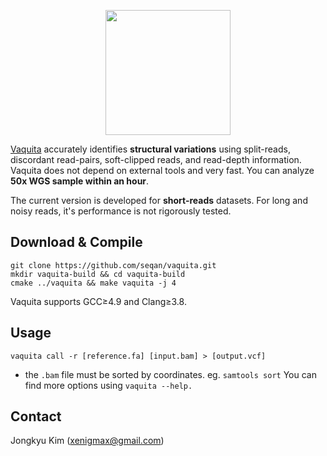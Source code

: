 <p align="center"><img height="200" src="http://jongkyu.kim/images/vaquita_420_340.png"></p>

[Vaquita](http://www.worldwildlife.org/species/vaquita) accurately identifies __structural variations__ using split-reads, discordant read-pairs, soft-clipped reads, and read-depth information. Vaquita does not depend on external tools and very fast. You can analyze __50x WGS sample within an hour__.

The current version is developed for __short-reads__ datasets. For long and noisy reads, it's performance is not rigorously tested. 

Download & Compile
-----------------
    git clone https://github.com/seqan/vaquita.git
    mkdir vaquita-build && cd vaquita-build
    cmake ../vaquita && make vaquita -j 4

Vaquita supports GCC≥4.9 and Clang≥3.8.

Usage
-----------------
    vaquita call -r [reference.fa] [input.bam] > [output.vcf]

* the `.bam` file must be sorted by coordinates. eg. `samtools sort`
You can find more options using `vaquita --help.`

Contact
-----------------
Jongkyu Kim (xenigmax@gmail.com)
